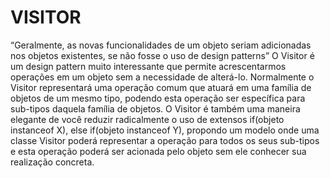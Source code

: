 VISITOR
======

“Geralmente, as novas funcionalidades de um objeto seriam adicionadas nos objetos existentes, se não fosse o uso de design patterns”
O Visitor é um design pattern muito interessante que permite acrescentarmos operações em um objeto sem a necessidade de alterá-lo. 
Normalmente o Visitor representará uma operação comum que atuará em uma família de objetos de um mesmo tipo, podendo esta operação ser específica para sub-tipos daquela família de objetos.
O Visitor é também uma maneira elegante de você reduzir radicalmente o uso de extensos if(objeto instanceof X), else if(objeto instanceof Y), propondo um modelo onde uma classe Visitor poderá representar a operação para todos os seus sub-tipos e esta operação poderá ser acionada pelo objeto sem ele conhecer sua realização concreta.
